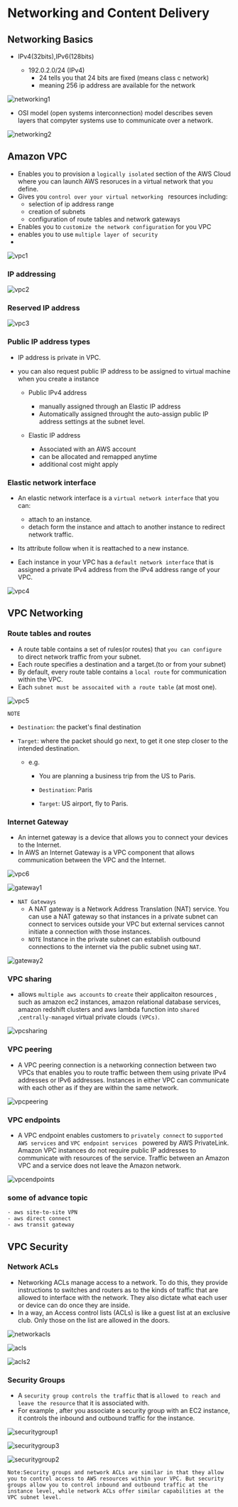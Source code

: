 # Networking and Content Delivery

## Networking Basics

- IPv4(32bits),IPv6(128bits)

    - 192.0.2.0/24 (IPv4) 
        - 24 tells you that 24 bits are fixed (means class c network)
        - meaning 256 ip address are available for the network
          
![networking1](https://github.com/anupmaharzn/intro-to-aws/assets/34486226/2b9320c1-de61-40d2-99f6-9c0e4496a207)

- OSI model (open systems interconnection) model describes seven layers that compyter systems use to communicate over a network.

![networking2](https://github.com/anupmaharzn/intro-to-aws/assets/34486226/2baee9c5-dcd5-4563-95bf-a3636cc6ac83)


## Amazon VPC

- Enables you to provision a `logically isolated` section of the AWS Cloud where you can launch AWS resoruces in a virtual network that you define.
- Gives you `control over your virtual networking ` resources including:
    - selection of ip address range
    - creation of subnets
    - configuration of route tables and network gateways
- Enables you to `customize the network configuration` for you VPC
- enables you to use `multiple layer of security`
- 
![vpc1](https://github.com/anupmaharzn/intro-to-aws/assets/34486226/99300dbd-4be9-4e48-a342-7f74aede914f)

### IP addressing

![vpc2](https://github.com/anupmaharzn/intro-to-aws/assets/34486226/1058bb3f-8dc4-493b-82e8-2a84f20ec4b4)

### Reserved IP address

![vpc3](https://github.com/anupmaharzn/intro-to-aws/assets/34486226/ac4d95e2-9042-4479-aec2-117f8801153b)

### Public IP address types
- IP address is private in VPC.
- you can also request public IP address to be assigned to virtual machine when you create a instance 

    - Public IPv4 address
        - manually assigned through an Elastic IP address
        - Automatically assigned throught the auto-assign public IP address settings at the subnet level.

    - Elastic IP address
        - Associated with an AWS account 
        - can be allocated and remapped anytime
        - additional cost might apply


### Elastic network interface

- An elastic network interface is a `virtual network interface` that you can:
    - attach to an instance.
    - detach form the instance and attach to another instance to redirect network traffic.

- Its attribute follow when it is reattached to a new instance.

- Each instance in your VPC has a `default network interface` that is assigned a private IPv4 address from the IPv4 address range of your VPC.
  
![vpc4](https://github.com/anupmaharzn/intro-to-aws/assets/34486226/017d200b-42ec-40a5-a4ae-ceb69b9a7f1a)


## VPC Networking

### Route tables and routes

- A route table contains a set of rules(or routes) that `you can configure ` to direct network traffic from your subnet.
- Each route specifies a destination and a target.(to or from your subnet)
- By default, every route table contains a `local route` for communication within the VPC.
- Each `subnet must be assocaited with a route table` (at most one).

![vpc5](https://github.com/anupmaharzn/intro-to-aws/assets/34486226/83459eac-4458-43b2-a88c-fe1ef7b05771)

`NOTE`
- `Destination`: the packet's final destination

- `Target`: where the packet should go next, to get it one step closer to the intended destination.

    - e.g.

        - You are planning a business trip from the US to Paris.

        - `Destination`: Paris
        - `Target`: US airport, fly to Paris.
      
### Internet Gateway

- An internet gateway is a device that allows you to connect your devices to the Internet.
- In AWS an Internet Gateway is a VPC component that allows communication between the VPC and the Internet.

![vpc6](https://github.com/anupmaharzn/intro-to-aws/assets/34486226/8b0537ad-9ea4-4f6e-bd72-2829f2efe875)

![gateway1](https://github.com/anupmaharzn/intro-to-aws/assets/34486226/925dada8-b8b4-4d9d-87e4-e641a0a16174)


- `NAT Gateways`
    - A NAT gateway is a Network Address Translation (NAT) service. You can use a NAT gateway so that instances in a private subnet can connect to services outside your VPC but external services cannot initiate a connection with those instances.
    - `NOTE` Instance in the private subnet can establish outbound connections to the internet via the public subnet using `NAT`.
  
 ![gateway2](https://github.com/anupmaharzn/intro-to-aws/assets/34486226/97d76f75-6f85-4b52-a7e4-3c09656b466d)


### VPC sharing
- allows `multiple aws accounts` to `create` their applicaiton resources , such as amazon ec2 instances, amazon relational database services, amazon redshift clusters and aws lambda function into `shared` ,`centrally-managed` virtual private clouds `(VPCs)`.

![vpcsharing](https://github.com/anupmaharzn/intro-to-aws/assets/34486226/a33047bf-7189-4e04-b199-28563dbd1ee5)

### VPC peering
- A VPC peering connection is a networking connection between two VPCs that enables you to route traffic between them using private IPv4 addresses or IPv6 addresses. Instances in either VPC can communicate with each other as if they are within the same network.

![vpcpeering](https://github.com/anupmaharzn/intro-to-aws/assets/34486226/eccba992-da3c-485d-8c33-c9eba9fe0852)

### VPC endpoints
- A VPC endpoint enables customers to ` privately connect ` to `supported AWS services` and `VPC endpoint services ` powered by AWS PrivateLink. Amazon VPC instances do not require public IP addresses to communicate with resources of the service. Traffic between an Amazon VPC and a service does not leave the Amazon network.

![vpcendpoints](https://github.com/anupmaharzn/intro-to-aws/assets/34486226/b59f12c8-4f73-4679-a93e-58e73091d055)


### some of advance topic
    - aws site-to-site VPN
    - aws direct connect
    - aws transit gateway

## VPC Security

### Network ACLs
- Networking ACLs manage access to a network. To do this, they provide instructions to switches and routers as to the kinds of traffic that are allowed to interface with the network. They also dictate what each user or device can do once they are inside.
- In a way, an Access control lists (ACLs) is like a guest list at an exclusive club. Only those on the list are allowed in the doors.

![networkacls](https://github.com/anupmaharzn/intro-to-aws/assets/34486226/9008585a-d3de-4810-bfe5-c886c8eb074f)

![acls](https://github.com/anupmaharzn/intro-to-aws/assets/34486226/c8d8e6b7-cec6-4a5c-89e6-499f5b0a1c26)

![acls2](https://github.com/anupmaharzn/intro-to-aws/assets/34486226/ee505ccd-82e2-456c-8c95-e2791872993a)


### Security Groups
- A `security group controls the traffic` that is `allowed to reach and leave the resource` that it is associated with.
- For example , after you associate a security group with an EC2 instance, it controls the inbound and outbound traffic for the instance.

![securitygroup1](https://github.com/anupmaharzn/intro-to-aws/assets/34486226/95e820bb-7808-4a04-89e9-dd6a3a2452a5)

![securitygroup3](https://github.com/anupmaharzn/intro-to-aws/assets/34486226/c40ea762-dbd2-4512-bef8-9b585ed1654c)

![securitygroup2](https://github.com/anupmaharzn/intro-to-aws/assets/34486226/2824b91b-6c05-4a12-9af3-38bc5ce3742a)


`Note:Security groups and network ACLs are similar in that they allow you to control access to AWS resources within your VPC. But security groups allow you to control inbound and outbound traffic at the instance level, while network ACLs offer similar capabilities at the VPC subnet level. `



